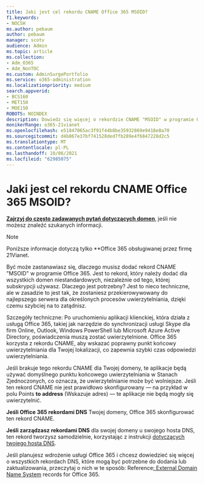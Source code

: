 ```yaml
---
title: Jaki jest cel rekordu CNAME Office 365 MSOID?
f1.keywords:
- NOCSH
ms.author: pebaum
author: pebaum
manager: scotv
audience: Admin
ms.topic: article
ms.collection:
- Adm_O365
- Adm_NonTOC
ms.custom: AdminSurgePortfolio
ms.service: o365-administration
ms.localizationpriority: medium
search.appverid:
- BCS160
- MET150
- MOE150
ROBOTS: NOINDEX
description: Dowiedz się więcej o rekordzie CNAME "MSOID" w programie Office 365, który kieruje Cię do najlepszego serwera procesów uwierzytelniania, dzięki czemu szybciej otrzymasz odpowiedź.
monikerRange: o365-21vianet
ms.openlocfilehash: e51847065ac3f91f44b8be35932869e9418e8a70
ms.sourcegitcommit: d4b867e37bf741528ded7fb289e4f6847228d2c5
ms.translationtype: MT
ms.contentlocale: pl-PL
ms.lasthandoff: 10/06/2021
ms.locfileid: "62985075"
---
```

# <a name="whats-the-purpose-of-the-office-365-cname-record-for-msoid"></a>Jaki jest cel rekordu CNAME Office 365 MSOID?

 **[Zajrzyj do często zadawanych pytań dotyczących domen](../setup/domains-faq.yml)**, jeśli nie możesz znaleźć szukanych informacji. 
> [!NOTE]
> Poniższe informacje dotyczą tylko **Office 365 obsługiwanej przez firmę 21Vianet.
  
Być może zastanawiasz się, dlaczego musisz dodać rekord CNAME "MSOID" w programie Office 365. Jest to rekord, który należy dodać dla wszystkich domen niestandardowych, niezależnie od tego, której subskrypcji używasz. Dlaczego jest potrzebny? Jest to nieco techniczne, ale w zasadzie to jest tak, że zostaniesz przekierowywowany do najlepszego serwera dla określonych procesów uwierzytelniania, dzięki czemu szybciej na to zatądnisz.
  
Szczegóły techniczne: Po uruchomieniu aplikacji klienckiej, która działa z usługą Office 365, takiej jak narzędzie do synchronizacji usługi Skype dla firm Online, Outlook, Windows PowerShell lub Microsoft Azure Active Directory, poświadczenia muszą zostać uwierzytelnione. Office 365 korzysta z rekordu CNAME, aby wskazać poprawny punkt końcowy uwierzytelniania dla Twojej lokalizacji, co zapewnia szybki czas odpowiedzi uwierzytelniania.
  
Jeśli brakuje tego rekordu CNAME dla Twojej domeny, te aplikacje będą używać domyślnego punktu końcowego uwierzytelniania w Stanach Zjednoczonych, co oznacza, że uwierzytelnianie może być wolniejsze. Jeśli ten rekord CNAME nie jest prawidłowo skonfigurowany — na przykład w polu Points **to address** (Wskazuje adres) — te aplikacje nie będą mogły się uwierzytelnić.
  
 **Jeśli Office 365 rekordami DNS** Twojej domeny, Office 365 skonfigurować ten rekord CNAME. 
  
 **Jeśli zarządzasz rekordami DNS** dla swojej domeny u swojego hosta DNS, ten rekord tworzysz samodzielnie, korzystając z instrukcji [dotyczących twojego hosta DNS](../get-help-with-domains/create-dns-records-at-any-dns-hosting-provider.md).
  
Jeśli planujesz wdrożenie usługi Office 365 i chcesz dowiedzieć się więcej o wszystkich rekordach DNS, które mogą być potrzebne do dodania lub zaktualizowania, przeczytaj o nich w te sposób: Reference[: External Domain Name System](../../enterprise/external-domain-name-system-records.md) records for Office 365.

